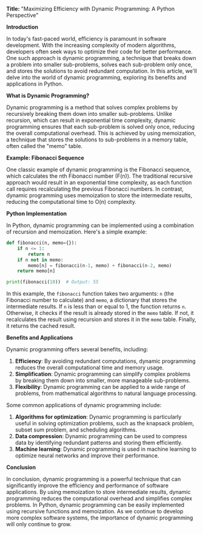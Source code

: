 **Title:** "Maximizing Efficiency with Dynamic Programming: A Python Perspective"

**Introduction**

In today's fast-paced world, efficiency is paramount in software development. With the increasing complexity of modern algorithms, developers often seek ways to optimize their code for better performance. One such approach is dynamic programming, a technique that breaks down a problem into smaller sub-problems, solves each sub-problem only once, and stores the solutions to avoid redundant computation. In this article, we'll delve into the world of dynamic programming, exploring its benefits and applications in Python.

**What is Dynamic Programming?**

Dynamic programming is a method that solves complex problems by recursively breaking them down into smaller sub-problems. Unlike recursion, which can result in exponential time complexity, dynamic programming ensures that each sub-problem is solved only once, reducing the overall computational overhead. This is achieved by using memoization, a technique that stores the solutions to sub-problems in a memory table, often called the "memo" table.

**Example: Fibonacci Sequence**

One classic example of dynamic programming is the Fibonacci sequence, which calculates the nth Fibonacci number (F(n)). The traditional recursive approach would result in an exponential time complexity, as each function call requires recalculating the previous Fibonacci numbers. In contrast, dynamic programming uses memoization to store the intermediate results, reducing the computational time to O(n) complexity.

**Python Implementation**

In Python, dynamic programming can be implemented using a combination of recursion and memoization. Here's a simple example:
```python
def fibonacci(n, memo={}):
    if n <= 1:
        return n
    if n not in memo:
        memo[n] = fibonacci(n-1, memo) + fibonacci(n-2, memo)
    return memo[n]

print(fibonacci(10))  # Output: 55
```
In this example, the `fibonacci` function takes two arguments: `n` (the Fibonacci number to calculate) and `memo`, a dictionary that stores the intermediate results. If `n` is less than or equal to 1, the function returns `n`. Otherwise, it checks if the result is already stored in the `memo` table. If not, it recalculates the result using recursion and stores it in the `memo` table. Finally, it returns the cached result.

**Benefits and Applications**

Dynamic programming offers several benefits, including:

1. **Efficiency**: By avoiding redundant computations, dynamic programming reduces the overall computational time and memory usage.
2. **Simplification**: Dynamic programming can simplify complex problems by breaking them down into smaller, more manageable sub-problems.
3. **Flexibility**: Dynamic programming can be applied to a wide range of problems, from mathematical algorithms to natural language processing.

Some common applications of dynamic programming include:

1. **Algorithms for optimization**: Dynamic programming is particularly useful in solving optimization problems, such as the knapsack problem, subset sum problem, and scheduling algorithms.
2. **Data compression**: Dynamic programming can be used to compress data by identifying redundant patterns and storing them efficiently.
3. **Machine learning**: Dynamic programming is used in machine learning to optimize neural networks and improve their performance.

**Conclusion**

In conclusion, dynamic programming is a powerful technique that can significantly improve the efficiency and performance of software applications. By using memoization to store intermediate results, dynamic programming reduces the computational overhead and simplifies complex problems. In Python, dynamic programming can be easily implemented using recursive functions and memoization. As we continue to develop more complex software systems, the importance of dynamic programming will only continue to grow.